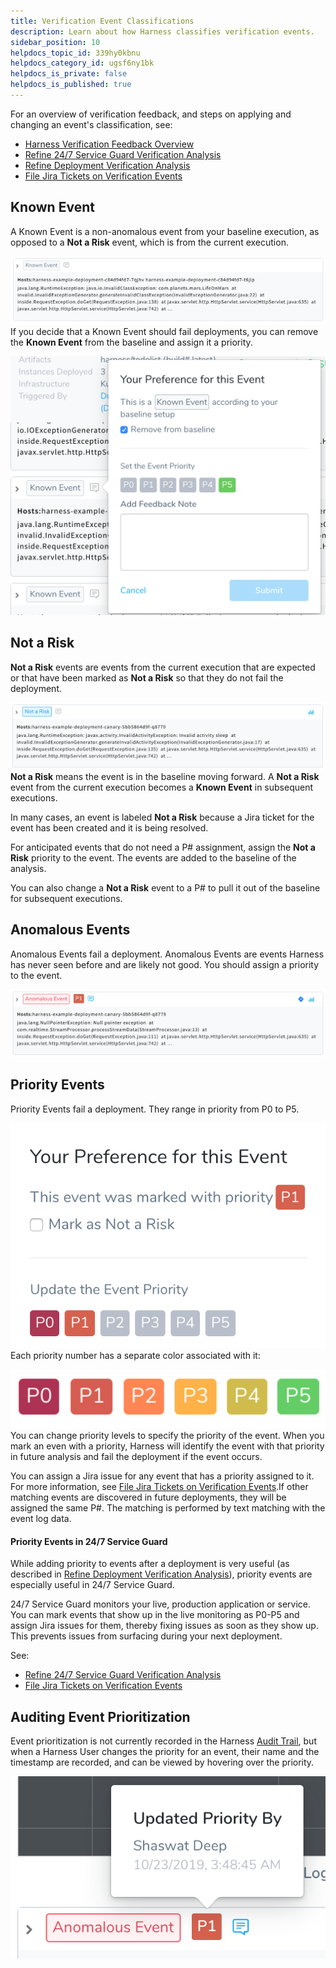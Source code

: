 ```yaml
---
title: Verification Event Classifications
description: Learn about how Harness classifies verification events.
sidebar_position: 10
helpdocs_topic_id: 339hy0kbnu
helpdocs_category_id: ugsf6ny1bk
helpdocs_is_private: false
helpdocs_is_published: true
---
```


For an overview of verification feedback, and steps on applying and changing an event's classification, see:

* [Harness Verification Feedback Overview](../../../continuous-delivery/continuous-verification/continuous-verification-overview/concepts-cv/harness-verification-feedback-overview.md)
* [Refine 24/7 Service Guard Verification Analysis](https://harness.helpdocs.io/article/4r2a5nc6q0-refine-24-7-service-guard-verification-analysis)
* [Refine Deployment Verification Analysis](https://harness.helpdocs.io/article/gd9skrjb4g-refine-deployment-verification-analysis)
* [File Jira Tickets on Verification Events](../../../continuous-delivery/continuous-verification/tuning-tracking-verification/jira-cv-ticket.md)

## Known Event

A Known Event is a non-anomalous event from your baseline execution, as opposed to a **Not a Risk** event, which is from the current execution.

![](./static/verification-event-classifications-00.png)
If you decide that a Known Event should fail deployments, you can remove the **Known Event** from the baseline and assign it a priority.

![](./static/verification-event-classifications-01.png)


## Not a Risk

**Not a Risk** events are events from the current execution that are expected or that have been marked as **Not a Risk** so that they do not fail the deployment. 

![](./static/verification-event-classifications-02.png)
**Not a Risk** means the event is in the baseline moving forward. A **Not a Risk** event from the current execution becomes a **Known Event** in subsequent executions.

In many cases, an event is labeled **Not a Risk** because a Jira ticket for the event has been created and it is being resolved.

For anticipated events that do not need a P# assignment, assign the **Not a Risk** priority to the event. The events are added to the baseline of the analysis.

You can also change a **Not a Risk** event to a P# to pull it out of the baseline for subsequent executions.

## Anomalous Events

Anomalous Events fail a deployment. Anomalous Events are events Harness has never seen before and are likely not good. You should assign a priority to the event.

![](./static/verification-event-classifications-03.png)


## Priority Events

Priority Events fail a deployment. They range in priority from P0 to P5. 

![](./static/verification-event-classifications-04.png)
Each priority number has a separate color associated with it:

![](./static/verification-event-classifications-05.png)
You can change priority levels to specify the priority of the event. When you mark an even with a priority, Harness will identify the event with that priority in future analysis and fail the deployment if the event occurs.

You can assign a Jira issue for any event that has a priority assigned to it. For more information, see [File Jira Tickets on Verification Events](../../../continuous-delivery/continuous-verification/tuning-tracking-verification/jira-cv-ticket.md).If other matching events are discovered in future deployments, they will be assigned the same P#. The matching is performed by text matching with the event log data.

#### Priority Events in 24/7 Service Guard

While adding priority to events after a deployment is very useful (as described in [Refine Deployment Verification Analysis](https://harness.helpdocs.io/article/gd9skrjb4g-refine-deployment-verification-analysis)), priority events are especially useful in 24/7 Service Guard.

24/7 Service Guard monitors your live, production application or service. You can mark events that show up in the live monitoring as P0-P5 and assign Jira issues for them, thereby fixing issues as soon as they show up. This prevents issues from surfacing during your next deployment.

See:

* [Refine 24/7 Service Guard Verification Analysis](https://harness.helpdocs.io/article/4r2a5nc6q0-refine-24-7-service-guard-verification-analysis)
* [File Jira Tickets on Verification Events](../../../continuous-delivery/continuous-verification/tuning-tracking-verification/jira-cv-ticket.md)

## Auditing Event Prioritization

Event prioritization is not currently recorded in the Harness [Audit Trail](../../security/auditing-howtos/audit-trail.md), but when a Harness User changes the priority for an event, their name and the timestamp are recorded, and can be viewed by hovering over the priority.

![](./static/verification-event-classifications-06.png)
